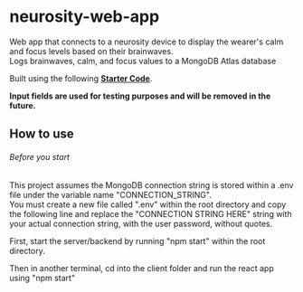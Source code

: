 # neurosity-web-app

Web app that connects to a neurosity device to display the wearer's calm and focus levels based on their brainwaves.  
Logs brainwaves, calm, and focus values to a MongoDB Atlas database

Built using the following **[Starter Code](https://github.com/neurosity/notion-react-starter)**.

**Input fields are used for testing purposes and will be removed in the future.**

## How to use
###### Before you start
This project assumes the MongoDB connection string is stored within a .env file under the variable name "CONNECTION_STRING".  
You must create a new file called ".env" within the root directory and copy the following line and replace the "CONNECTION STRING HERE" string with your actual connection string, with the user password, without quotes.

First, start the server/backend by running "npm start" within the root directory.

Then in another terminal, cd into the client folder and run the react app using "npm start"
